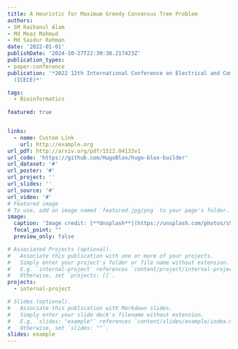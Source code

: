 ```yaml
---
title: A Heuristic for Maximum Greedy Consensus Tree Problem
authors:
- SM Raihanul Alam
- Md Moaz Mahmud
- Md Saidur Rahman
date: '2022-01-01'
publishDate: '2024-10-27T22:30:38.217423Z'
publication_types:
- paper-conference
publication: '*2022 12th International Conference on Electrical and Computer Engineering
  (ICECE)*'

tags:
  - Bioinformatics
  
featured: true


links:
  - name: Custom Link
    url: http://example.org
url_pdf: http://arxiv.org/pdf/1512.04133v1
url_code: 'https://github.com/HugoBlox/hugo-blox-builder'
url_dataset: '#'
url_poster: '#'
url_project: ''
url_slides: ''
url_source: '#'
url_video: '#'
# Featured image
# To use, add an image named `featured.jpg/png` to your page's folder. 
image:
  caption: 'Image credit: [**Unsplash**](https://unsplash.com/photos/s9CC2SKySJM)'
  focal_point: ""
  preview_only: false

# Associated Projects (optional).
#   Associate this publication with one or more of your projects.
#   Simply enter your project's folder or file name without extension.
#   E.g. `internal-project` references `content/project/internal-project/index.md`.
#   Otherwise, set `projects: []`.
projects:
  - internal-project

# Slides (optional).
#   Associate this publication with Markdown slides.
#   Simply enter your slide deck's filename without extension.
#   E.g. `slides: "example"` references `content/slides/example/index.md`.
#   Otherwise, set `slides: ""`.
slides: example
---
```


